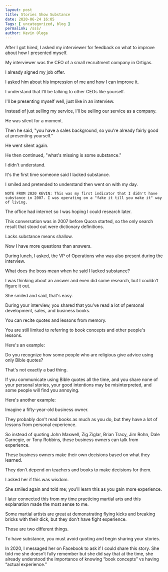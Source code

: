 ```yaml
--- 
layout: post 
title: Stories Show Substance
date: 2020-06-24 16:05
Tags: [ uncategorized, blog ]
permalink: /sss/ 
author: Kevin Olega 
--- 
```

After I got hired, I asked my interviewer for feedback on what to improve about how I presented myself.

My interviewer was the CEO of a small recruitment company in Ortigas.

I already signed my job offer.

I asked him about his impression of me and how I can improve it.

I understand that I'll be talking to other CEOs like yourself.

I'll be presenting myself well, just like in an interview.

Instead of just selling my service, I'll be selling our service as a company.

He was silent for a moment.

Then he said, "you have a sales background, so you're already fairly good at presenting yourself." 

He went silent again.

He then continued, "what's missing is some substance."

I didn't understand.

It's the first time someone said I lacked substance.

I smiled and pretended to understand then went on with my day.

	NOTE FROM 2020 KEVIN: This was my first indicator that I didn't have substance in 2007. I was operating on a "fake it till you make it" way of living.

The office had internet so I was hoping I could research later.

This conversation was in 2007 before Quora started, so the only search result that stood out were dictionary definitions.

Lacks substance means shallow.

Now I have more questions than answers.

During lunch, I asked, the VP of Operations who was also present during the interview.

What does the boss mean when he said I lacked substance?

I was thinking about an answer and even did some research, but I couldn't figure it out.

She smiled and said, that's easy.

During your interview, you shared that you've read a lot of personal development, sales, and business books.

You can recite quotes and lessons from memory.

You are still limited to referring to book concepts and other people's lessons.

Here's an example:

Do you recognize how some people who are religious give advice using only Bible quotes?

That's not exactly a bad thing.

If you communicate using Bible quotes all the time, and you share none of your personal stories, your good intentions may be misinterpreted, and some people will find you annoying.

Here's another example:

Imagine a fifty-year-old business owner.

They probably don't read books as much as you do, but they have a lot of lessons from personal experience.

So instead of quoting John Maxwell, Zig Ziglar, Brian Tracy, Jim Rohn, Dale Carnegie, or Tony Robbins, these business owners can talk from experience.

These business owners make their own decisions based on what they learned.

They don't depend on teachers and books to make decisions for them.

I asked her if this was wisdom.

She smiled again and told me; you'll learn this as you gain more experience.

I later connected this from my time practicing martial arts and this explanation made the most sense to me.

Some martial artists are great at demonstrating flying kicks and breaking bricks with their dick, but they don't have fight experience.

Those are two different things.

To have substance, you must avoid quoting and begin sharing your stories.

In 2020, I messaged her on Facebook to ask if I could share this story. She told me she doesn’t fully remember but she did say that at the time, she already understood the importance of knowing “book concepts” vs having “actual experience.”